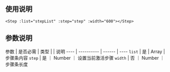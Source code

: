 ## 使用说明
```
<Step :list="stepList" :step="step" :width="600"></Step>
```

## 参数说明

 参数  |  是否必需  |  类型  |  |  说明
 ---- | ---------- | ------ |   ----
 `list` | 是 | Array   | 步骤条内容
 `step` | 是 ｜ Number ｜ 设置当前激活步骤
 `width` | 否 ｜ Number ｜ 步骤条长度

